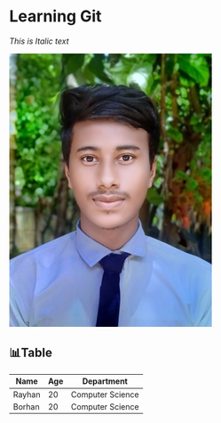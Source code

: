 <h1>Learning Git</h1>

_This is Italic text_

![Rayhan](images/ICT%20Partcipate1%20(2).jpg)
</br>

## 📊Table

| Name | Age | Department |
|-------|------|---|
| Rayhan | 20 | Computer Science|
| Borhan | 20 | Computer Science|
